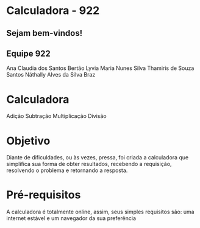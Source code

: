 # Calculadora - 922 
## Sejam bem-vindos!

## Equipe 922
   Ana Claudia dos Santos Bertão
   Lyvia Maria Nunes Silva
   Thamiris de Souza Santos 
   Náthally Alves da Silva Braz

# Calculadora 
  Adição
  Subtração
  Multiplicação
  Divisão

# Objetivo
 Diante de dificuldades, ou às vezes, pressa, foi criada a calculadora que simplifica sua forma de obter resultados, recebendo a requisição, resolvendo o problema e retornando a resposta.

# Pré-requisitos
 A calculadora é totalmente online, assim, seus simples requisitos são: uma internet estável e um navegador da sua preferência


